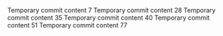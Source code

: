 Temporary commit content 7
Temporary commit content 28
Temporary commit content 35
Temporary commit content 40
Temporary commit content 51
Temporary commit content 77

